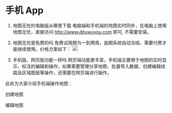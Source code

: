 # 手机 App

1.  地图无忧的电脑版从哪里下载
电脑端和手机端的地图实时同步，在电脑上使用地图无忧，直接访问 http://www.dituwuyou.com 即可, 不需要安装。

2. 地图无忧是免费的吗
免费试用期为一到两周，逾期系统自动冻结，需要付费才能继续使用。价格方案如下：
![](http://pic.dituwuyou.com/map%2Fpicture%2Fprice.png)

3. 手机版、网页版功能一样吗
网页端功能更丰富，手机端主要用于地图的实时显示、标注的编辑和操作，如果需要管理分享地图、批量导入数据、创建编辑线路及区域图层等操作，还需要在网页端进行操作。

此处为大家介绍手机端操作地图：

创建地图

编辑地图

